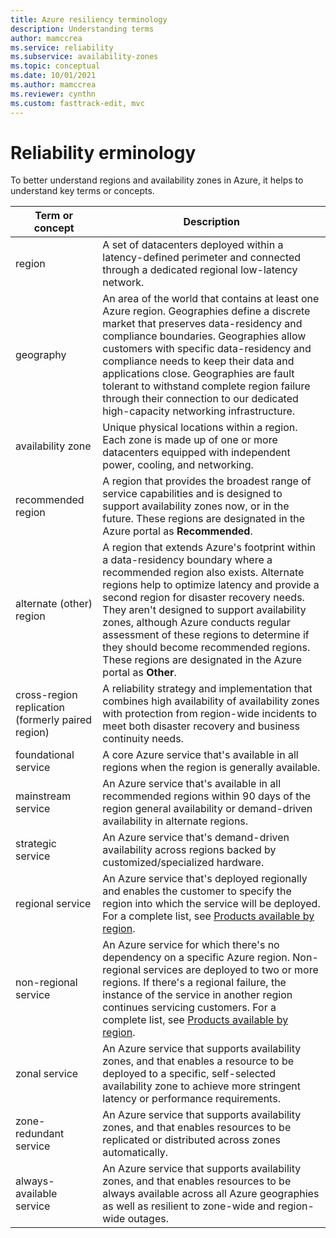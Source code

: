 ```yaml
---
title: Azure resiliency terminology
description: Understanding terms
author: mamccrea
ms.service: reliability
ms.subservice: availability-zones
ms.topic: conceptual
ms.date: 10/01/2021
ms.author: mamccrea
ms.reviewer: cynthn
ms.custom: fasttrack-edit, mvc
---
```


# Reliability erminology

To better understand regions and availability zones in Azure, it helps to understand key terms or concepts.

| Term or concept | Description |
| --- | --- |
| region | A set of datacenters deployed within a latency-defined perimeter and connected through a dedicated regional low-latency network. |
| geography | An area of the world that contains at least one Azure region. Geographies define a discrete market that preserves data-residency and compliance boundaries. Geographies allow customers with specific data-residency and compliance needs to keep their data and applications close. Geographies are fault tolerant to withstand complete region failure through their connection to our dedicated high-capacity networking infrastructure. |
| availability zone | Unique physical locations within a region. Each zone is made up of one or more datacenters equipped with independent power, cooling, and networking. |
| recommended region | A region that provides the broadest range of service capabilities and is designed to support availability zones now, or in the future. These regions are designated in the Azure portal as **Recommended**. |
| alternate (other) region | A region that extends Azure's footprint within a data-residency boundary where a recommended region also exists. Alternate regions help to optimize latency and provide a second region for disaster recovery needs. They aren't designed to support availability zones, although Azure conducts regular assessment of these regions to determine if they should become recommended regions. These regions are designated in the Azure portal as **Other**. |
| cross-region replication (formerly paired region) | A reliability strategy and implementation that combines high availability of availability zones with protection from region-wide incidents to meet both disaster recovery and business continuity needs. |
| foundational service | A core Azure service that's available in all regions when the region is generally available. |
| mainstream service | An Azure service that's available in all recommended regions within 90 days of the region general availability or demand-driven availability in alternate regions. |
| strategic service | An Azure service that's demand-driven availability across regions backed by customized/specialized hardware. |
| regional service | An Azure service that's deployed regionally and enables the customer to specify the region into which the service will be deployed. For a complete list, see [Products available by region](https://azure.microsoft.com/global-infrastructure/services/?products=all). |
| non-regional service | An Azure service for which there's no dependency on a specific Azure region. Non-regional services are deployed to two or more regions. If there's a regional failure, the instance of the service in another region continues servicing customers. For a complete list, see [Products available by region](https://azure.microsoft.com/global-infrastructure/services/?products=all). |
| zonal service | An Azure service that supports availability zones, and that enables a resource to be deployed to a specific, self-selected availability zone to achieve more stringent latency or performance requirements. |
| zone-redundant service | An Azure service that supports availability zones, and that enables resources to be replicated or distributed across zones automatically. |
| always-available service | An Azure service that supports availability zones, and that enables resources to be always available across all Azure geographies as well as resilient to zone-wide and region-wide outages. |
